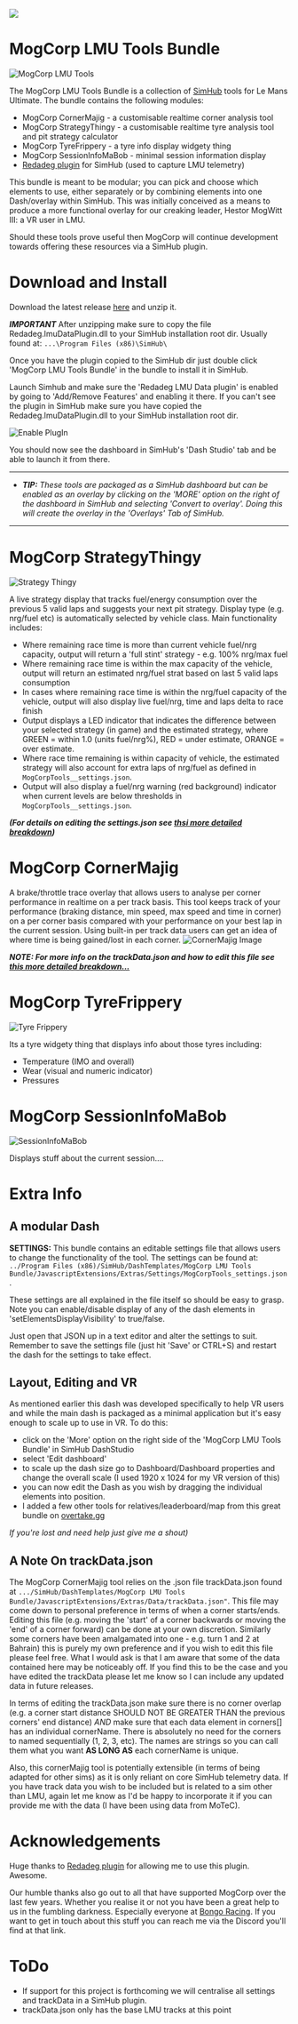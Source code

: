 [![](https://github.com/mog456/MogCorp-LMU-Tools-Bundle/blob/main/img/mogCorpLogo_1024.png?raw=true)](https://www.paypal.com/donate/?business=V4AQ5FUGX8PUW&no_recurring=1&item_name=%27...Persistent+Miediocrity+Since+Breakfast...%27&currency_code=GBP)

# MogCorp LMU Tools Bundle
![MogCorp LMU Tools](img/elementsComp03.png "MogCorp LMU Tools")

The MogCorp LMU Tools Bundle is a collection of [SimHub](https://www.simhubdash.com/) tools for Le Mans Ultimate. The bundle contains the following modules:
- MogCorp CornerMajig - a customisable realtime corner analysis tool
- MogCorp StrategyThingy - a customisable realtime tyre analysis tool and pit strategy calculator
- MogCorp TyreFrippery - a tyre info display widgety thing
- MogCorp SessionInfoMaBob - minimal session information display
- [Redadeg plugin](https://github.com/tembob64/Redadeg.lmuDataPlugin) for SimHub (used to capture LMU telemetry)

This bundle is meant to be modular; you can pick and choose which elements to use, either separately or by combining elements into one Dash/overlay within SimHub. This was initially conceived as a means to produce a more functional overlay for our creaking leader, Hestor MogWitt III: a VR user in LMU.

Should these tools prove useful then MogCorp will continue development towards offering these resources via a SimHub plugin.

# Download and Install
Download the latest release [here](https://github.com/mog456/MogCorp-LMU-Tools-Bundle/releases/latest) and unzip it.

***IMPORTANT*** After unzipping make sure to copy the file Redadeg.lmuDataPlugin.dll to your SimHub installation root dir.
Usually found at: ```...\Program Files (x86)\SimHub\```

Once you have the plugin copied to the SimHub dir just double click 'MogCorp LMU Tools Bundle' in the bundle to install it in SimHub.

Launch Simhub and make sure the 'Redadeg LMU Data plugin' is enabled by going to 'Add/Remove Features' and enabling it there. If you can't see the plugin in SimHub make sure you have copied the Redadeg.lmuDataPlugin.dll to your SimHub installation root dir. 

![Enable PlugIn](img/enable%20redadeg.png "Enable Plugin")

You should now see the dashboard in SimHub's 'Dash Studio' tab and be able to launch it from there.

----
- ***TIP:*** *These tools are packaged as a SimHub dashboard but can be enabled as an overlay by clicking on the 'MORE' option on the right of the dashboard in SimHub and selecting 'Convert to overlay'. Doing this will create the overlay in the 'Overlays' Tab of SimHub.*
----

# MogCorp StrategyThingy
![Strategy Thingy](img/strategyComp.png "StrategyThingy")

A live strategy display that tracks fuel/energy consumption over the previous 5 valid laps and suggests your next pit strategy. Display type (e.g. nrg/fuel etc) is automatically selected by vehicle class. Main functionality includes:

- Where remaining race time is more than current vehicle fuel/nrg capacity, output will return a 'full stint' strategy - e.g. 100% nrg/max fuel
- Where remaining race time is within the max capacity of the vehicle, output will return an estimated nrg/fuel strat based on last 5 valid laps consumption
- In cases where remaining race time is within the nrg/fuel capacity of the vehicle, output will also display live fuel/nrg, time and laps delta to race finish
- Output displays a LED indicator that indicates the difference between your selected strategy (in game) and the estimated strategy, where GREEN = within 1.0 (units fuel/nrg%), RED = under estimate, ORANGE = over estimate.
- Where race time remaining is within capacity of vehicle, the estimated strategy will also account for extra laps of nrg/fuel as defined in `MogCorpTools__settings.json`.
- Output will also display a fuel/nrg warning (red background) indicator when current levels are below thresholds in `MogCorpTools__settings.json`.

***(For details on editing the settings.json see [thsi more detailed breakdown](#a-modular-dash))***

 # MogCorp CornerMajig
A brake/throttle trace overlay that allows users to analyse per corner performance in realtime on a per track basis. This tool keeps track of your performance (braking distance, min speed, max speed and time in corner) on a per corner basis compared with your performance on your best lap in the current session. Using built-in per track data users can get an idea of where time is being gained/lost in each corner.
![CornerMajig Image](img/cornerMajig_ScreenShot.png "CornerMajig")


***NOTE: For more info on the trackData.json and how to edit this file see [this more detailed breakdown...](#a-note-on-trackdatajson)***

# MogCorp TyreFrippery
![Tyre Frippery](img/TyreFrippery_02.png "TyreFrippery")

Its a tyre widgety thing that displays info about those tyres including:
- Temperature (IMO and overall)
- Wear (visual and numeric indicator)
- Pressures

# MogCorp SessionInfoMaBob
![SessionInfoMaBob](img/SessionInfoMaBob_01.png "SessionInfoMaBob")

Displays stuff about the current session....

# Extra Info
## A modular Dash
**SETTINGS:** This bundle contains  an editable settings file that allows users to change the functionality of the tool. The settings can be found at: `../Program Files (x86)/SimHub/DashTemplates/MogCorp LMU Tools Bundle/JavascriptExtensions/Extras/Settings/MogCorpTools_settings.json`.

These settings are all explained in the file itself so should be easy to grasp. Note you can enable/disable display of any of the dash elements in 'setElementsDisplayVisibility' to true/false.

Just open that JSON up in a text editor and alter the settings to suit. Remember to save the settings file (just hit 'Save' or CTRL+S) and restart the dash for the settings to take effect.

## Layout, Editing and VR
As mentioned earlier this dash was developed specifically to help VR users and while the main dash is packaged as a minimal application but it's easy enough to scale up to use in VR. To do this:
- click on the 'More' option on the right side of the 'MogCorp LMU Tools Bundle' in SimHub DashStudio
- select 'Edit dashboard'
- to scale up the dash size go to Dashboard/Dashboard properties and change the overall scale (I used 1920 x 1024 for my VR version of this)
- you can now edit the Dash as you wish by dragging the individual elements into position.
- I added a few other tools for relatives/leaderboard/map from this great bundle on [overtake.gg](https://www.overtake.gg/downloads/rf2-lmu-ams2-simhub-mmo-modern-multiclass-overlay-standings-relative-tires-radar.74112/)

*If you're lost and need help just give me a shout)*

## A Note On trackData.json
The MogCorp CornerMajig tool relies on the .json file trackData.json found at ``.../SimHub/DashTemplates/MogCorp LMU Tools Bundle/JavascriptExtensions/Extras/Data/trackData.json"``. This file may come down to personal preference in terms of when a corner starts/ends. Editing this file (e.g. moving the 'start' of a corner backwards or moving the 'end' of a corner forward) can be done at your own discretion. Similarly some corners have been amalgamated into one - e.g. turn 1 and 2 at Bahrain) this is purely my own preference and if you wish to edit this file please feel free. What I would ask is that I am aware that some of the data contained here may be noticeably off. If you find this to be the case and you have edited the trackData please let me know so I can include any updated data in future releases.

In terms of editing the trackData.json make sure there is no corner overlap (e.g. a corner start distance SHOULD NOT BE GREATER THAN the previous corners' end distance) *AND* make sure that each data element in corners[] has an individual cornerName. There is absolutely no need for the corners to named sequentially (1, 2, 3, etc). The names are strings so you can call them what you want **AS LONG AS** each cornerName is unique.

Also, this cornerMajig tool is potentially extensible (in terms of being adapted for other sims) as it is only reliant on core SimHub telemetry data. If you have track data you wish to be included but is related to a sim other than LMU, again let me know as I'd be happy to incorporate it if you can provide me with the data (I have been using data from MoTeC).

# Acknowledgements
Huge thanks to [Redadeg plugin](https://github.com/tembob64/Redadeg.lmuDataPlugin) for allowing me to use this plugin. Awesome.

Our humble thanks also go out to all that have supported MogCorp over the last few years. Whether you realise it or not you have been a great help to us in the fumbling darkness. Especially everyone at [Bongo Racing](https://www.youtube.com/@BongoRacing). If you want to get in touch about this stuff you can reach me via the Discord you'll find at that link.

# ToDo
- If support for this project is forthcoming we will centralise all settings and trackData in a SimHub plugin.
- trackData.json only has the base LMU tracks at this point
